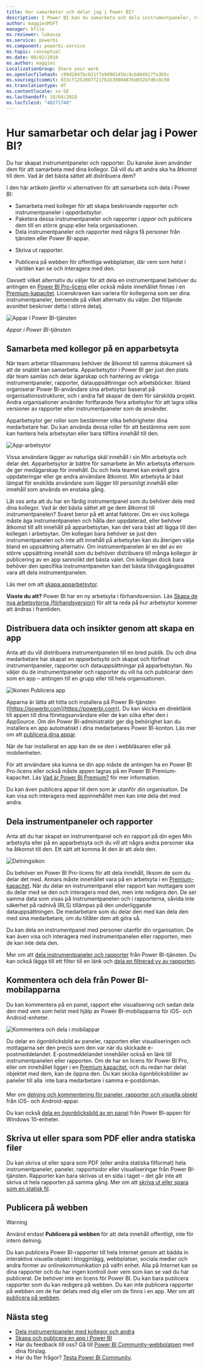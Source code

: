```yaml
---
title: Hur samarbetar och delar jag i Power BI?
description: I Power BI kan du samarbeta och dela instrumentpaneler, rapporter, paneler och appar på flera olika sätt. Varje sätt har sina fördelar.
author: maggiesMSFT
manager: kfile
ms.reviewer: lukaszp
ms.service: powerbi
ms.component: powerbi-service
ms.topic: conceptual
ms.date: 08/02/2018
ms.author: maggies
LocalizationGroup: Share your work
ms.openlocfilehash: c99d2047bc021f7e9d98145bc9cb884917fa3b5c
ms.sourcegitcommit: 833cf1252807721fb1b3000487bd032bfd6c8c98
ms.translationtype: HT
ms.contentlocale: sv-SE
ms.lasthandoff: 10/04/2018
ms.locfileid: "48271740"
---
```

# <a name="how-should-i-collaborate-and-share-in-power-bi"></a>Hur samarbetar och delar jag i Power BI?

Du har skapat instrumentpaneler och rapporter. Du kanske även använder dem för att samarbeta med dina kollegor. Då vill du att andra ska ha åtkomst till dem. Vad är det bästa sättet att distribuera dem?

I den här artikeln jämför vi alternativen för att samarbeta och dela i Power BI: 

* Samarbeta med kolleger för att skapa beskrivande rapporter och instrumentpaneler i *apparbetsytor*.
* Paketera dessa instrumentpaneler och rapporter i *appar* och publicera dem till en större grupp eller hela organisationen.
* Dela instrumentpaneler och rapporter med några få personer från tjänsten eller Power BI-appar.
- Skriva ut rapporter.
* Publicera på webben för offentliga webbplatser, där vem som helst i världen kan se och interagera med den.

Oavsett vilket alternativ du väljer för att dela en instrumentpanel behöver du antingen en [Power BI Pro-licens](service-features-license-type.md) eller också måste innehållet finnas i en [Premium-kapacitet](service-premium.md). Licenskraven kan variera för kollegorna som ser dina instrumentpaneler, beroende på vilket alternativ du väljer. Det följande avsnittet beskriver detta i större detalj. 

![Appar i Power BI-tjänsten](media/service-how-to-collaborate-distribute-dashboards-reports/power-bi-apps-home-blog.png)

*Appar i Power BI-tjänsten*

## <a name="collaborate-with-coworkers-in-an-app-workspace"></a>Samarbeta med kollegor på en apparbetsyta

När team arbetar tillsammans behöver de åtkomst till samma dokument så att de snabbt kan samarbeta. Apparbetsytor i Power BI ger just den plats där team samlas och delar ägarskap och hantering av viktiga instrumentpaneler, rapporter, datauppsättningar och arbetsböcker. Ibland organiserar Power BI-användare sina arbetsytor baserat på organisationsstrukturer, och i andra fall skapar de dem för särskilda projekt. Andra organisationer använder fortfarande flera arbetsytor för att lagra olika versioner av rapporter eller instrumentpaneler som de använder. 

Apparbetsytor ger roller som bestämmer vilka behörigheter dina medarbetare har. Du kan använda dessa roller för att bestämma vem som kan hantera hela arbetsytan eller bara tillföra innehåll till den.

![App-arbetsytor](media/service-how-to-collaborate-distribute-dashboards-reports/power-bi-apps-workspaces.png)

Vissa användare lägger av naturliga skäl innehåll i sin Min arbetsyta och delar det. Apparbetsytor är bättre för samarbete än Min arbetsyta eftersom de ger medägarskap för innehåll. Du och hela teamet kan enkelt göra uppdateringar eller ge andra användare åtkomst. Min arbetsyta är bäst lämpat för enskilda användare som lägger till personligt innehåll eller innehåll som används en enstaka gång.

Låt oss anta att du har en färdig instrumentpanel som du behöver dela med dina kollegor. Vad är det bästa sättet att ge dem åtkomst till instrumentpanelen? Svaret beror på ett antal faktorer. Om en viss kollega måste äga instrumentpanelen och hålla den uppdaterad, eller behöver åtkomst till allt innehåll på apparbetsytan, kan det vara bäst att lägga till den kollegan i arbetsytan. Om kollegan bara behöver se just den instrumentpanelen och inte allt innehåll på arbetsytan kan du återigen välja bland en uppsättning alternativ. Om instrumentpanelen är en del av en större uppsättning innehåll som du behöver distribuera till många kollegor är publicering av en app sannolikt det bästa valet. Om kollegan dock bara behöver den specifika instrumentpanelen kan det bästa tillvägagångssättet vara att dela instrumentpanelen. 

Läs mer om att [skapa apparbetsytor](service-create-workspaces.md).

**Visste du att?** Power BI har en ny arbetsyta i förhandsversion. Läs [Skapa de nya arbetsytorna (förhandsversion)](service-create-the-new-workspaces.md) för att ta reda på hur arbetsytor kommer att ändras i framtiden. 

## <a name="distribute-data-and-insights-by-creating-an-app"></a>Distribuera data och insikter genom att skapa en app

Anta att du vill distribuera instrumentpanelen till en bred publik. Du och dina medarbetare har skapat en *apparbetsyta* och skapat och förfinat instrumentpaneler, rapporter och datauppsättningar på apparbetsytan. Nu väljer du de instrumentpaneler och rapporter du vill ha och publicerar dem som en app – antingen till en grupp eller till hela organisationen. 

![Ikonen Publicera app](media/service-how-to-collaborate-distribute-dashboards-reports/power-bi-app-publish-600.png)

Apparna är lätta att hitta och installera på Power BI-tjänsten ([https://powerbi.com](https://powerbi.com)). Du kan skicka en direktlänk till appen till dina företagsanvändare eller de kan söka efter den i AppSource. Om din Power BI-administratör ger dig behörighet kan du installera en app automatiskt i dina medarbetares Power BI-konton. Läs mer om att [publicera dina appar](consumer/end-user-create-apps.md). 

När de har installerat en app kan de se den i webbläsaren eller på mobilenheten.

För att användare ska kunna se din app måste de antingen ha en Power BI Pro-licens eller också måste appen lagras på en Power BI Premium-kapacitet. Läs [Vad är Power BI Premium?](service-premium.md) för mer information.

Du kan även publicera appar till dem som är utanför din organisation. De kan visa och interagera med appinnehållet men kan inte dela det med andra.

## <a name="share-dashboards-and-reports"></a>Dela instrumentpaneler och rapporter
Anta att du har skapat en instrumentpanel och en rapport på din egen Min arbetsyta eller på en apparbetsyta och du vill att några andra personer ska ha åtkomst till den. Ett sätt att komma åt den är att *dela* den. 

![Delningsikon](media/service-how-to-collaborate-distribute-dashboards-reports/power-bi-share-in-situ.png)

Du behöver en Power BI Pro-licens för att dela innehåll, liksom de som du delar det med. Annars måste innehållet vara på en arbetsyta i en [Premium-kapacitet](service-premium.md). När du delar en instrumentpanel eller rapport kan mottagare som du delar med se den och interagera med den, men inte redigera den. De ser samma data som visas på instrumentpanelen och i rapporterna, såvida inte säkerhet på radnivå (RLS) tillämpas på den underliggande datauppsättningen. De medarbetare som du delar den med kan dela den med sina medarbetare, om du tillåter dem att göra så. 

Du kan dela en instrumentpanel med personer utanför din organisation. De kan även visa och interagera med instrumentpanelen eller rapporten, men de kan inte dela den. 

Mer om att [dela instrumentpaneler och rapporter](service-share-dashboards.md) från Power BI-tjänsten. Du kan också lägga till ett filter till en länk och [dela en filtrerad vy av rapporten](service-share-reports.md).

## <a name="annotate-and-share-from-the-power-bi-mobile-apps"></a>Kommentera och dela från Power BI-mobilapparna
Du kan kommentera på en panel, rapport eller visualisering och sedan dela den med vem som helst med hjälp av Power BI-mobilapparna för iOS- och Android-enheter. 

![Kommentera och dela i mobilappar](media/service-how-to-collaborate-distribute-dashboards-reports/power-bi-iphone-annotate.png)

Du delar en ögonblicksbild av paneler, rapporten eller visualiseringen och mottagarna ser den precis som den var när du skickade e-postmeddelandet. E-postmeddelandet innehåller också en länk till instrumentpanelen eller rapporten. Om de har en licens för Power BI Pro, eller om innehållet ligger i en [Premium kapacitet](service-premium.md), och du redan har delat objektet med dem, kan de öppna den. Du kan skicka ögonblicksbilder av paneler till alla &#151; inte bara medarbetare i samma e-postdomän.

Mer om [delning och kommentering för paneler, rapporter och visuella objekt](consumer/mobile/mobile-annotate-and-share-a-tile-from-the-mobile-apps.md) från iOS- och Android-appar.

Du kan också [dela en ögonblicksbild av en panel](consumer/mobile/mobile-windows-10-phone-app-get-started.md) från Power BI-appen för Windows 10-enheter.

## <a name="print-or-save-as-pdf-or-other-static-file"></a>Skriva ut eller spara som PDF eller andra statiska filer
Du kan skriva ut eller spara som PDF (eller andra statiska filformat) hela instrumentpaneler, paneler, rapportsidor eller visualiseringar från Power BI-tjänsten. Rapporter kan bara skrivas ut en sida i taget – det går inte att skriva ut hela rapporten på samma gång. Mer om att [skriva ut eller spara som en statisk fil](consumer/end-user-print.md).

## <a name="publish-to-the-web"></a>Publicera på webben

> [!WARNING]
> Använd endast **Publicera på webben** för att dela innehåll offentligt, inte för intern delning.

Du kan publicera Power BI-rapporter till hela Internet genom att bädda in interaktiva visuella objekt i blogginlägg, webbplatser, sociala medier och andra former av onlinekommunikation på valfri enhet. Alla på Internet kan se dina rapporter och du har ingen kontroll över vem som kan se vad du har publicerat. De behöver inte en licens för Power BI. Du kan bara publicera rapporter som du kan redigera på webben. Du kan inte publicera rapporter på webben om de har delats med dig eller om de finns i en app. Mer om att [publicera på webben](service-publish-to-web.md).

## <a name="next-steps"></a>Nästa steg
* [Dela instrumentpaneler med kollegor och andra](service-share-dashboards.md)
* [Skapa och publicera en app i Power BI](consumer/end-user-create-apps.md)
* Har du feedback till oss? Gå till [Power BI Community-webbplatsen](https://community.powerbi.com/) med dina förslag.
* Har du fler frågor? [Testa Power BI Community](http://community.powerbi.com/).

